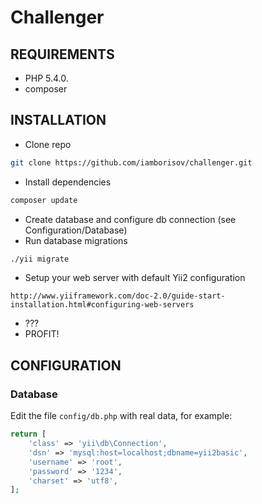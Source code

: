 Challenger
============================

REQUIREMENTS
------------

- PHP 5.4.0.
- composer


INSTALLATION
------------

- Clone repo
```sh
git clone https://github.com/iamborisov/challenger.git
```
- Install dependencies
```sh
composer update
```
- Create database and configure db connection (see Configuration/Database)
- Run database migrations
```sh
./yii migrate
```
- Setup your web server with default Yii2 configuration
~~~
http://www.yiiframework.com/doc-2.0/guide-start-installation.html#configuring-web-servers
~~~
- ???
- PROFIT!

CONFIGURATION
-------------

### Database

Edit the file `config/db.php` with real data, for example:

```php
return [
    'class' => 'yii\db\Connection',
    'dsn' => 'mysql:host=localhost;dbname=yii2basic',
    'username' => 'root',
    'password' => '1234',
    'charset' => 'utf8',
];
```